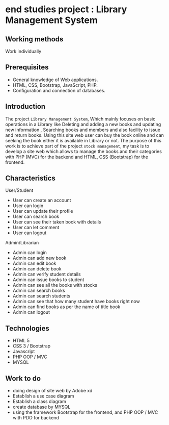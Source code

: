 #  end studies project  : Library Management System

## Working methods
Work individually

## Prerequisites 
* General knowledge of Web applications.
* HTML, CSS, Bootstrap, JavaScript, PHP.
* Configuration and connection of databases.

## Introduction

The project ``Library Management System``, Which mainly focuses on basic operations in a Library like Deleting and adding a new books and updating new information , Searching books and members and also facility to issue and return books.
Using this site web user can buy the book online and can seeking the book either it is available in Library or not. 
The purpose of this work is to achieve part of the project ``stock management``, my task is to develop a site web which allows to manage the books and their categories with PHP (MVC) for the backend and HTML, CSS (Bootstrap) for the frontend.

## Characteristics

User/Student

* User can create an account
* User can login
* User can update their profile
* User can search book
* User can see their taken book with details 
* User can let comment 
* User can logout

Admin/Librarian

* Admin can login
* Admin can add new book 
* Admin can edit book
* Admin can delete  book
* Admin can verify student details
* Admin can issue books to student
* Admin can see all the books with stocks
* Admin can search books
* Admin can search students
* Admin can see that how many student have books right now 
* Admin can find books as per the name of title book
* Admin can logout

## Technologies
* HTML 5
* CSS 3 /  Bootstrap
* Javascript
* PHP OOP / MVC
* MYSQL

## Work to do
* doing  design of site web by Adobe xd
* Establish a use case diagram
* Establish a class diagram
* create database by MYSQL
* using the framework Bootstrap for the frontend, and PHP OOP / MVC with PDO for backend